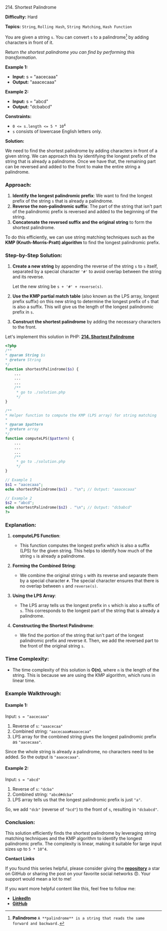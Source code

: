 214\. Shortest Palindrome

**Difficulty:** Hard

**Topics:** `String`, `Rolling Hash`, `String Matching`, `Hash Function`

You are given a string `s`. You can convert `s` to a palindrome[^1] by adding characters in front of it.

Return _the shortest palindrome you can find by performing this transformation_.

**Example 1:**

- **Input:** s = "aacecaaa"
- **Output:** "aaacecaaa"

**Example 2:**

- **Input:** s = "abcd"
- **Output:** "dcbabcd"


**Constraints:**

- <code>0 <= s.length <= 5 * 10<sup>4</sup></code>
- `s` consists of lowercase English letters only.


[^1]: **Palindrome** `A **palindrome** is a string that reads the same forward and backward.`


**Solution:**

We need to find the shortest palindrome by adding characters in front of a given string. We can approach this by identifying the longest prefix of the string that is already a palindrome. Once we have that, the remaining part can be reversed and added to the front to make the entire string a palindrome.

### Approach:
1. **Identify the longest palindromic prefix**: We want to find the longest prefix of the string `s` that is already a palindrome.
2. **Reverse the non-palindromic suffix**: The part of the string that isn't part of the palindromic prefix is reversed and added to the beginning of the string.
3. **Concatenate the reversed suffix and the original string** to form the shortest palindrome.

To do this efficiently, we can use string matching techniques such as the **KMP (Knuth-Morris-Pratt) algorithm** to find the longest palindromic prefix.

### Step-by-Step Solution:

1. **Create a new string** by appending the reverse of the string `s` to `s` itself, separated by a special character `'#'` to avoid overlap between the string and its reverse.

   Let the new string be `s + '#' + reverse(s)`.

2. **Use the KMP partial match table** (also known as the LPS array, longest prefix suffix) on this new string to determine the longest prefix of `s` that is also a suffix. This will give us the length of the longest palindromic prefix in `s`.

3. **Construct the shortest palindrome** by adding the necessary characters to the front.

Let's implement this solution in PHP: **[214. Shortest Palindrome](https://github.com/mah-shamim/leet-code-in-php/tree/main/algorithms/000214-shortest-palindrome/solution.php)**

```php
<?php
/**
* @param String $s
* @return String
*/
function shortestPalindrome($s) {
    ...
    ...
    ...
    /**
     * go to ./solution.php
     */
}

/**
* Helper function to compute the KMP (LPS array) for string matching
*
* @param $pattern
* @return array
*/
function computeLPS($pattern) {
    ...
    ...
    ...
    /**
     * go to ./solution.php
     */
}

// Example 1
$s1 = "aacecaaa";
echo shortestPalindrome($s1) . "\n"; // Output: "aaacecaaa"

// Example 2
$s2 = "abcd";
echo shortestPalindrome($s2) . "\n"; // Output: "dcbabcd"
?>
```

### Explanation:

1. **computeLPS Function**:
   - This function computes the longest prefix which is also a suffix (LPS) for the given string. This helps to identify how much of the string `s` is already a palindrome.

2. **Forming the Combined String**:
   - We combine the original string `s` with its reverse and separate them by a special character `#`. The special character ensures that there is no overlap between `s` and `reverse(s)`.

3. **Using the LPS Array**:
   - The LPS array tells us the longest prefix in `s` which is also a suffix of `s`. This corresponds to the longest part of the string that is already a palindrome.

4. **Constructing the Shortest Palindrome**:
   - We find the portion of the string that isn't part of the longest palindromic prefix and reverse it. Then, we add the reversed part to the front of the original string `s`.

### Time Complexity:
- The time complexity of this solution is **O(n)**, where `n` is the length of the string. This is because we are using the KMP algorithm, which runs in linear time.

### Example Walkthrough:

#### Example 1:
Input: `s = "aacecaaa"`

1. Reverse of `s`: `"aaacecaa"`
2. Combined string: `"aacecaaa#aaacecaa"`
3. LPS array for the combined string gives the longest palindromic prefix as `"aacecaaa"`.

Since the whole string is already a palindrome, no characters need to be added. So the output is `"aaacecaaa"`.

#### Example 2:
Input: `s = "abcd"`

1. Reverse of `s`: `"dcba"`
2. Combined string: `"abcd#dcba"`
3. LPS array tells us that the longest palindromic prefix is just `"a"`.

So, we add `"dcb"` (reverse of `"bcd"`) to the front of `s`, resulting in `"dcbabcd"`.

### Conclusion:
This solution efficiently finds the shortest palindrome by leveraging string matching techniques and the KMP algorithm to identify the longest palindromic prefix. The complexity is linear, making it suitable for large input sizes up to `5 * 10^4`.

**Contact Links**

If you found this series helpful, please consider giving the **[repository](https://github.com/mah-shamim/leet-code-in-php)** a star on GitHub or sharing the post on your favorite social networks 😍. Your support would mean a lot to me!

If you want more helpful content like this, feel free to follow me:

- **[LinkedIn](https://www.linkedin.com/in/arifulhaque/)**
- **[GitHub](https://github.com/mah-shamim)**

